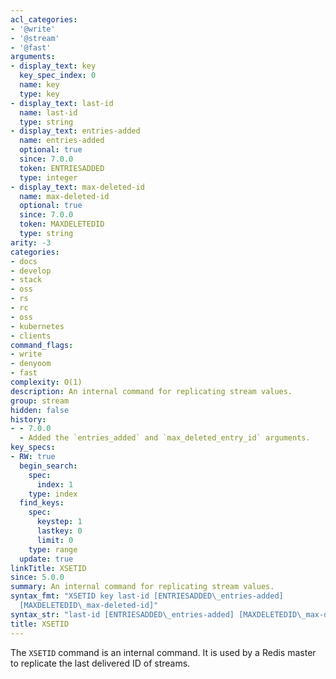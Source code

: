 ```yaml
---
acl_categories:
- '@write'
- '@stream'
- '@fast'
arguments:
- display_text: key
  key_spec_index: 0
  name: key
  type: key
- display_text: last-id
  name: last-id
  type: string
- display_text: entries-added
  name: entries-added
  optional: true
  since: 7.0.0
  token: ENTRIESADDED
  type: integer
- display_text: max-deleted-id
  name: max-deleted-id
  optional: true
  since: 7.0.0
  token: MAXDELETEDID
  type: string
arity: -3
categories:
- docs
- develop
- stack
- oss
- rs
- rc
- oss
- kubernetes
- clients
command_flags:
- write
- denyoom
- fast
complexity: O(1)
description: An internal command for replicating stream values.
group: stream
hidden: false
history:
- - 7.0.0
  - Added the `entries_added` and `max_deleted_entry_id` arguments.
key_specs:
- RW: true
  begin_search:
    spec:
      index: 1
    type: index
  find_keys:
    spec:
      keystep: 1
      lastkey: 0
      limit: 0
    type: range
  update: true
linkTitle: XSETID
since: 5.0.0
summary: An internal command for replicating stream values.
syntax_fmt: "XSETID key last-id [ENTRIESADDED\_entries-added]
  [MAXDELETEDID\_max-deleted-id]"
syntax_str: "last-id [ENTRIESADDED\_entries-added] [MAXDELETEDID\_max-deleted-id]"
title: XSETID
---
```

The `XSETID` command is an internal command.
It is used by a Redis master to replicate the last delivered ID of streams.